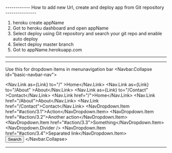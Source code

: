 ------------ How to add new Url, create and deploy app from Git repository ---------------
1. heroku create appName
2. Got to heroku dashboard and open appName
3. Select deploy using Git repository and search your git repo and enable auto deploy
4. Select deploy master branch 
5. Got to appName.herokuapp.com
------------------------------------------------------------------------------------------
_______________________________________________________________________________
Use this for dropdown items in menunavigation bar
<Navbar.Collapse id="basic-navbar-nav">
    <Nav className="mr-auto">
        <Nav.Link as={Link} to="/" >Home</Nav.Link>
        <Nav.Link as={Link} to="/About" >About</Nav.Link>
        <Nav.Link as={Link} to="/Contact" >Contact</Nav.Link>
    <Nav.Link href="/">Home</Nav.Link>
    <Nav.Link href="/About">About</Nav.Link>
    <Nav.Link href="/Contact">Contact</Nav.Link>
    <NavDropdown title="Dropdown" id="basic-nav-dropdown">
        <NavDropdown.Item href="#action/3.1">Action</NavDropdown.Item>
        <NavDropdown.Item href="#action/3.2">Another action</NavDropdown.Item>
        <NavDropdown.Item href="#action/3.3">Something</NavDropdown.Item>
        <NavDropdown.Divider />
        <NavDropdown.Item href="#action/3.4">Separated link</NavDropdown.Item>
    </NavDropdown> 
    </Nav>
    <Form inline>
    <FormControl type="text" placeholder="Search" className="mr-sm-2" />
    <Button variant="outline-success">Search</Button>
    </Form>
</Navbar.Collapse>
_________________________________________________________________________________
